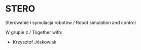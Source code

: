 # STERO

Sterowanie i symulacja robotów / Robot simulation and control

W grupie z / Together with:

- Krzysztof Jóskowiak
